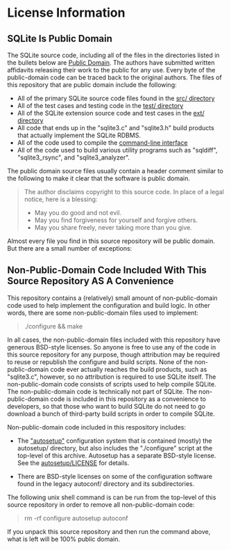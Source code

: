 License Information
===================

SQLite Is Public Domain
-----------------------

The SQLite source code, including all of the files in the directories
listed in the bullets below are 
[Public Domain](https://sqlite.org/copyright.html).
The authors have submitted written affidavits releasing their work to
the public for any use.  Every byte of the public-domain code can be
traced back to the original authors.  The files of this repository
that are public domain include the following:

  *  All of the primary SQLite source code files found in the
     [src/ directory](https://sqlite.org/src/tree/src?type=tree&expand)
  *  All of the test cases and testing code in the
     [test/ directory](https://sqlite.org/src/tree/test?type=tree&expand)
  *  All of the SQLite extension source code and test cases in the
     [ext/ directory](https://sqlite.org/src/tree/ext?type=tree&expand)
  *  All code that ends up in the "sqlite3.c" and "sqlite3.h" build products
     that actually implement the SQLite RDBMS.
  *  All of the code used to compile the
     [command-line interface](https://sqlite.org/cli.html)
  *  All of the code used to build various utility programs such as
     "sqldiff", "sqlite3_rsync", and "sqlite3_analyzer".


The public domain source files usually contain a header comment
similar to the following to make it clear that the software is
public domain.

> The author disclaims copyright to this source code.  In place of
> a legal notice, here is a blessing:
> 
>   *   May you do good and not evil.
>   *   May you find forgiveness for yourself and forgive others.
>   *   May you share freely, never taking more than you give.

Almost every file you find in this source repository will be
public domain.  But there are a small number of exceptions:

Non-Public-Domain Code Included With This Source Repository AS A Convenience
----------------------------------------------------------------------------

This repository contains a (relatively) small amount of non-public-domain
code used to help implement the configuration and build logic.  In other
words, there are some non-public-domain files used to implement:

> ./configure && make

In all cases, the non-public-domain files included with this
repository have generous BSD-style licenses.  So anyone is free to
use any of the code in this source repository for any purpose, though
attribution may be required to reuse or republish the configure and
build scripts.  None of the non-public-domain code ever actually reaches
the build products, such as "sqlite3.c", however, so no attribution is
required to use SQLite itself.  The non-public-domain code consists of
scripts used to help compile SQLite.  The non-public-domain code is
technically not part of SQLite.  The non-public-domain code is
included in this repository as a convenience to developers, so that those
who want to build SQLite do not need to go download a bunch of
third-party build scripts in order to compile SQLite.

Non-public-domain code included in this respository includes:

  *  The ["autosetup"](http://msteveb.github.io/autosetup/) configuration
     system that is contained (mostly) the autosetup/ directory, but also
     includes the "./configure" script at the top-level of this archive.
     Autosetup has a separate BSD-style license.  See the
     [autosetup/LICENSE](http://msteveb.github.io/autosetup/license/)
     for details.

  *  There are BSD-style licenses on some of the configuration
     software found in the legacy autoconf/ directory and its
     subdirectories.

The following unix shell command is can be run from the top-level
of this source repository in order to remove all non-public-domain
code:

> rm -rf configure autosetup autoconf

If you unpack this source repository and then run the command above, what
is left will be 100% public domain.
